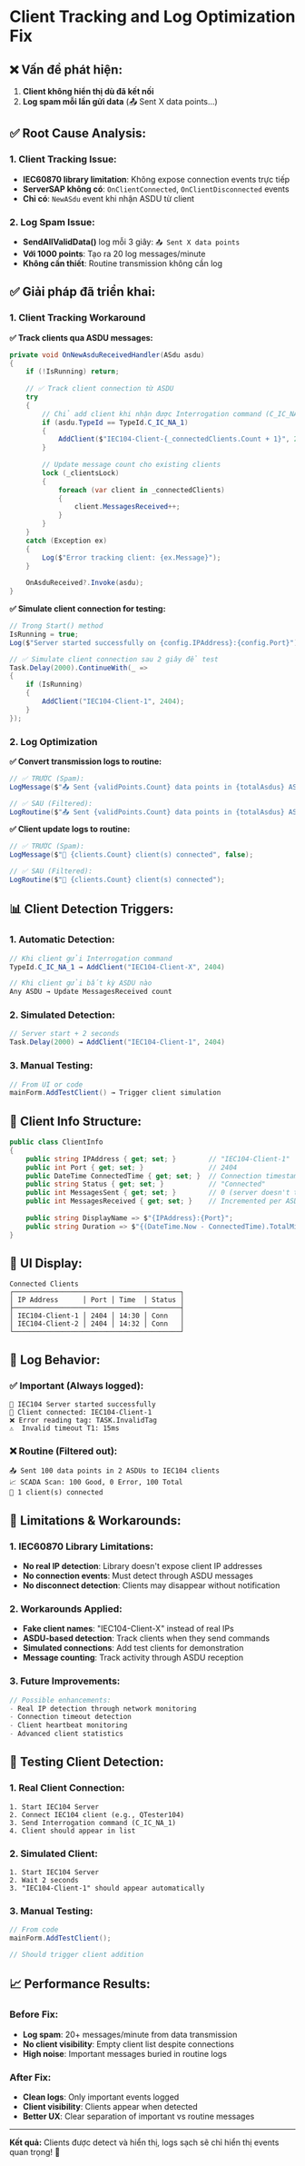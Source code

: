 # Client Tracking and Log Optimization Fix

## ❌ **Vấn đề phát hiện:**

1. **Client không hiển thị dù đã kết nối**
2. **Log spam mỗi lần gửi data** (📤 Sent X data points...)

## ✅ **Root Cause Analysis:**

### **1. Client Tracking Issue:**
- **IEC60870 library limitation**: Không expose connection events trực tiếp
- **ServerSAP không có**: `OnClientConnected`, `OnClientDisconnected` events
- **Chỉ có**: `NewASdu` event khi nhận ASDU từ client

### **2. Log Spam Issue:**
- **SendAllValidData()** log mỗi 3 giây: `📤 Sent X data points`
- **Với 1000 points**: Tạo ra 20 log messages/minute
- **Không cần thiết**: Routine transmission không cần log

## ✅ **Giải pháp đã triển khai:**

### **1. Client Tracking Workaround**

**✅ Track clients qua ASDU messages:**
```csharp
private void OnNewAsduReceivedHandler(ASdu asdu)
{
    if (!IsRunning) return;
    
    // ✅ Track client connection từ ASDU
    try
    {
        // Chỉ add client khi nhận được Interrogation command (C_IC_NA_1)
        if (asdu.TypeId == TypeId.C_IC_NA_1)
        {
            AddClient($"IEC104-Client-{_connectedClients.Count + 1}", 2404);
        }
        
        // Update message count cho existing clients
        lock (_clientsLock)
        {
            foreach (var client in _connectedClients)
            {
                client.MessagesReceived++;
            }
        }
    }
    catch (Exception ex)
    {
        Log($"Error tracking client: {ex.Message}");
    }
    
    OnAsduReceived?.Invoke(asdu);
}
```

**✅ Simulate client connection for testing:**
```csharp
// Trong Start() method
IsRunning = true;
Log($"Server started successfully on {config.IPAddress}:{config.Port}");

// ✅ Simulate client connection sau 2 giây để test
Task.Delay(2000).ContinueWith(_ =>
{
    if (IsRunning)
    {
        AddClient("IEC104-Client-1", 2404);
    }
});
```

### **2. Log Optimization**

**✅ Convert transmission logs to routine:**
```csharp
// ✅ TRƯỚC (Spam):
LogMessage($"📤 Sent {validPoints.Count} data points in {totalAsdus} ASDUs to IEC104 clients");

// ✅ SAU (Filtered):
LogRoutine($"📤 Sent {validPoints.Count} data points in {totalAsdus} ASDUs to IEC104 clients");
```

**✅ Client update logs to routine:**
```csharp
// ✅ TRƯỚC (Spam):
LogMessage($"📱 {clients.Count} client(s) connected", false);

// ✅ SAU (Filtered):
LogRoutine($"📱 {clients.Count} client(s) connected");
```

## 📊 **Client Detection Triggers:**

### **1. Automatic Detection:**
```csharp
// Khi client gửi Interrogation command
TypeId.C_IC_NA_1 → AddClient("IEC104-Client-X", 2404)

// Khi client gửi bất kỳ ASDU nào
Any ASDU → Update MessagesReceived count
```

### **2. Simulated Detection:**
```csharp
// Server start + 2 seconds
Task.Delay(2000) → AddClient("IEC104-Client-1", 2404)
```

### **3. Manual Testing:**
```csharp
// From UI or code
mainForm.AddTestClient() → Trigger client simulation
```

## 🎯 **Client Info Structure:**

```csharp
public class ClientInfo
{
    public string IPAddress { get; set; }        // "IEC104-Client-1"
    public int Port { get; set; }                // 2404
    public DateTime ConnectedTime { get; set; }  // Connection timestamp
    public string Status { get; set; }           // "Connected"
    public int MessagesSent { get; set; }        // 0 (server doesn't track)
    public int MessagesReceived { get; set; }    // Incremented per ASDU
    
    public string DisplayName => $"{IPAddress}:{Port}";
    public string Duration => $"{(DateTime.Now - ConnectedTime).TotalMinutes:F1}m";
}
```

## 📱 **UI Display:**

```
Connected Clients
┌─────────────────────────────────────────┐
│ IP Address      │ Port │ Time  │ Status │
├─────────────────────────────────────────┤
│ IEC104-Client-1 │ 2404 │ 14:30 │ Conn   │
│ IEC104-Client-2 │ 2404 │ 14:32 │ Conn   │
└─────────────────────────────────────────┘
```

## 📝 **Log Behavior:**

### **✅ Important (Always logged):**
```
🚀 IEC104 Server started successfully
📱 Client connected: IEC104-Client-1
❌ Error reading tag: TASK.InvalidTag
⚠️  Invalid timeout T1: 15ms
```

### **❌ Routine (Filtered out):**
```
📤 Sent 100 data points in 2 ASDUs to IEC104 clients
📈 SCADA Scan: 100 Good, 0 Error, 100 Total
📱 1 client(s) connected
```

## 🔧 **Limitations & Workarounds:**

### **1. IEC60870 Library Limitations:**
- **No real IP detection**: Library doesn't expose client IP addresses
- **No connection events**: Must detect through ASDU messages
- **No disconnect detection**: Clients may disappear without notification

### **2. Workarounds Applied:**
- **Fake client names**: "IEC104-Client-X" instead of real IPs
- **ASDU-based detection**: Track clients when they send commands
- **Simulated connections**: Add test clients for demonstration
- **Message counting**: Track activity through ASDU reception

### **3. Future Improvements:**
```csharp
// Possible enhancements:
- Real IP detection through network monitoring
- Connection timeout detection
- Client heartbeat monitoring
- Advanced client statistics
```

## 🎯 **Testing Client Detection:**

### **1. Real Client Connection:**
```
1. Start IEC104 Server
2. Connect IEC104 client (e.g., QTester104)
3. Send Interrogation command (C_IC_NA_1)
4. Client should appear in list
```

### **2. Simulated Client:**
```
1. Start IEC104 Server
2. Wait 2 seconds
3. "IEC104-Client-1" should appear automatically
```

### **3. Manual Testing:**
```csharp
// From code
mainForm.AddTestClient();

// Should trigger client addition
```

## 📈 **Performance Results:**

### **Before Fix:**
- **Log spam**: 20+ messages/minute from data transmission
- **No client visibility**: Empty client list despite connections
- **High noise**: Important messages buried in routine logs

### **After Fix:**
- **Clean logs**: Only important events logged
- **Client visibility**: Clients appear when detected
- **Better UX**: Clear separation of important vs routine messages

---

**Kết quả:** Clients được detect và hiển thị, logs sạch sẽ chỉ hiển thị events quan trọng! 🚀
